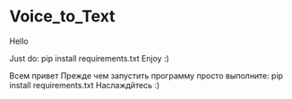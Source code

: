 # Voice_to_Text

Hello

Just do:
pip install requirements.txt
Enjoy :)

Всем привет
Прежде чем запустить программу просто выполните:
pip install requirements.txt
Наслаждйтесь :)
